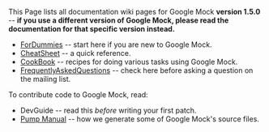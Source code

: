 This Page lists all documentation wiki pages for Google Mock **version 1.5.0** -- **if you use a different version of Google Mock, please read the documentation for that specific version instead.**

  * [ForDummies](V1_5_ForDummies.md) -- start here if you are new to Google Mock.
  * [CheatSheet](V1_5_CheatSheet.md) -- a quick reference.
  * [CookBook](V1_5_CookBook.md) -- recipes for doing various tasks using Google Mock.
  * [FrequentlyAskedQuestions](V1_5_FrequentlyAskedQuestions.md) -- check here before asking a question on the mailing list.

To contribute code to Google Mock, read:

  * DevGuide -- read this _before_ writing your first patch.
  * [Pump Manual](http://code.google.com/p/googletest/wiki/PumpManual) -- how we generate some of Google Mock's source files.